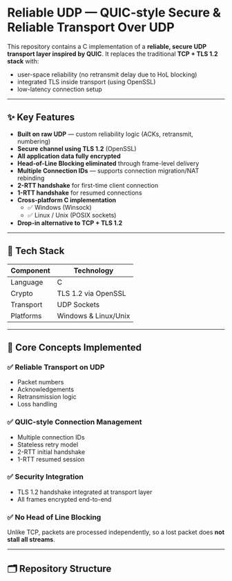 # Reliable UDP — QUIC-style Secure & Reliable Transport Over UDP

This repository contains a C implementation of a **reliable, secure UDP transport layer inspired by QUIC**.
It replaces the traditional **TCP + TLS 1.2 stack** with:
- user-space reliability (no retransmit delay due to HoL blocking)
- integrated TLS inside transport (using OpenSSL)
- low-latency connection setup

---

## ✨ Key Features

- **Built on raw UDP** — custom reliability logic (ACKs, retransmit, numbering)
- **Secure channel using TLS 1.2** (OpenSSL)
- **All application data fully encrypted**
- **Head-of-Line Blocking eliminated** through frame-level delivery
- **Multiple Connection IDs** — supports connection migration/NAT rebinding
- **2-RTT handshake** for first-time client connection
- **1-RTT handshake** for resumed connections
- **Cross-platform C implementation**
  - ✅ Windows (Winsock)
  - ✅ Linux / Unix (POSIX sockets)
- **Drop-in alternative to TCP + TLS 1.2**

---

## 🧱 Tech Stack

| Component | Technology |
|----------|------------|
| Language | C |
| Crypto | TLS 1.2 via OpenSSL |
| Transport | UDP Sockets |
| Platforms | Windows & Linux/Unix |

---

## 🧠 Core Concepts Implemented

### ✅ Reliable Transport on UDP
- Packet numbers
- Acknowledgements
- Retransmission logic
- Loss handling

### ✅ QUIC-style Connection Management
- Multiple connection IDs
- Stateless retry model
- 2-RTT initial handshake
- 1-RTT resumed session

### ✅ Security Integration
- TLS 1.2 handshake integrated at transport layer
- All frames encrypted end-to-end

### ✅ No Head of Line Blocking
Unlike TCP, packets are processed independently,
so a lost packet does **not stall all streams**.

---

## 🗂 Repository Structure

